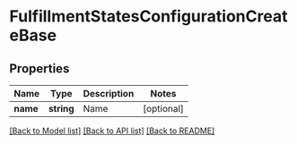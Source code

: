 # FulfillmentStatesConfigurationCreateBase

## Properties
Name | Type | Description | Notes
------------ | ------------- | ------------- | -------------
**name** | **string** | Name | [optional] 

[[Back to Model list]](../README.md#documentation-for-models) [[Back to API list]](../README.md#documentation-for-api-endpoints) [[Back to README]](../README.md)


